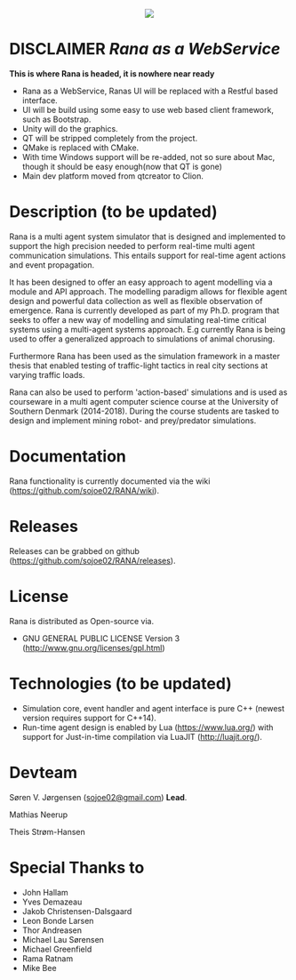 
<p align="center">
  <img src=https://raw.githubusercontent.com/sojoe02/RANA/master/images/ranalogo.png />
</p>

# DISCLAIMER *Rana as a WebService*

**This is where Rana is headed, it is nowhere near ready**

* Rana as a WebService, Ranas UI will be replaced with a Restful based interface.
* UI will be build using some easy to use web based client framework, such as Bootstrap.
* Unity will do the graphics.
* QT will be stripped completely from the project.
* QMake is replaced with CMake.
* With time Windows support will be re-added, not so sure about Mac, though it should be easy enough(now that QT is gone)
* Main dev platform moved from qtcreator to Clion.

# Description (to be updated)

Rana is a multi agent system simulator that is designed and implemented to support the high precision needed to perform real-time multi agent communication simulations. This entails support for real-time agent actions and event propagation.

It has been designed to offer an easy approach to agent modelling via a module and API approach. The modelling paradigm allows for flexible agent design and powerful data collection as well as flexible observation of emergence. Rana is currently developed as part of my Ph.D. program that seeks to offer a new way of modelling and simulating real-time critical systems using a multi-agent systems approach. E.g currently Rana is being used to offer a generalized approach to simulations of animal chorusing.

Furthermore Rana has been used as the simulation framework in a master thesis that enabled testing of traffic-light tactics in real city sections at varying traffic loads. 

Rana can also be used to perform 'action-based' simulations and is used as courseware in a multi agent computer science course at the University of Southern Denmark (2014-2018). During the course students are tasked to design and implement mining robot- and prey/predator simulations.


# Documentation

Rana functionality is currently documented via the wiki (https://github.com/sojoe02/RANA/wiki).

# Releases

Releases can be grabbed on github (https://github.com/sojoe02/RANA/releases).

# License

Rana is distributed as Open-source via.
* GNU GENERAL PUBLIC LICENSE Version 3 (http://www.gnu.org/licenses/gpl.html)

# Technologies (to be updated)

* Simulation core, event handler and agent interface is pure C++ (newest version requires support for C++14).
* Run-time agent design is enabled by Lua (https://www.lua.org/) with support for Just-in-time compilation via LuaJIT (http://luajit.org/).


# Devteam

 Søren V. Jørgensen (sojoe02@gmail.com) **Lead**.

 Mathias Neerup

 Theis Strøm-Hansen


# Special Thanks to

 * John Hallam
 * Yves Demazeau
 * Jakob Christensen-Dalsgaard
 * Leon Bonde Larsen
 * Thor Andreasen
 * Michael Lau Sørensen
 * Michael Greenfield
 * Rama Ratnam
 * Mike Bee

